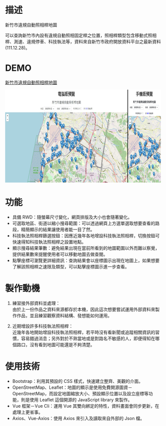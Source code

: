 # 描述

新竹市違規自動照相桿地圖

可以查詢新竹市內設有違規自動照相固定桿之位置，照相桿類型包含移動式照相桿、測速、違規停車、科技執法等，資料來自新竹市政府開放資料平台之最新資料(111.12.28)。

# DEMO

[新竹市違規自動照相桿地圖](https://iam-cj.github.io/SideProject_2/)

<img alt="homepage-preview" width="700" height="300" src="https://raw.githubusercontent.com/iam-CJ/SideProject_2/7592c597d98e62bb7eb5fe4e27b3884243fc9d1a/%E9%A0%90%E8%A6%BD%E5%9C%96.png"/>

# 功能

- 具備 RWD：隨螢幕尺寸變化，網頁排版及大小也會隨著變化。
- 可選取地區、街道以縮小搜尋範圍：可以透過網頁上方選單選取想要查看的路段，精簡顯示的結果讓使用者能一目了然。
- 科技執法照相桿篩選按鈕：因應近幾年各地增設科技執法照相桿，切換按鈕可快速得知科技執法照相桿之設置地點。
- 顯示搜尋結果筆數：避免結果出現在當前所看到的地圖範圍以外而難以察覺，提供結果數來提醒使用者可以移動地圖去做查閱。
- 點擊座標可瀏覽更詳細資訊：查詢結果會以座標圖示出現在地圖上，如果想要了解該照相桿之速限及類型，可以點擊座標圖示進一步查看。

# 製作動機

1. 練習接外部資料並處理：</br>
   由於上一份作品之資料來源都存於本機，因此這次想要嘗試運用外部資料來製作作品，並且練習觀察資料結構、發想能如何運用。

2. 近期增設許多科技執法照相桿：</br>
   近幾年各地開始增設科技執法照相桿，若平時沒有看新聞或追蹤相關資訊的習慣，容易錯過消息；另外對於不熟當地或是對路名不敏感的人，即便得知在哪個路口，沒有看到地圖可能還是不夠清楚。

# 使用技術

- Bootstrap：利用其預設的 CSS 樣式，快速建立整齊、美觀的介面。</br>
- OpenStreetMap、Leaflet：地圖的顯示是使用免費開源圖資－OpenStreetMap，而設定地圖縮放大小、預設顯示位置以及設立座標等功能，則是使用 Leaflet 這個開源的 JavaScript library 來製作。</br>
- Vue 框架－Vue Cli：運用 Vue 其雙向綁定的特性，資料畫面會同步更新，在處理上更省事。</br>
- Axios、Vue-Axios：使用 Axios 來引入及讀取來自外部的 Json 檔。</br>
